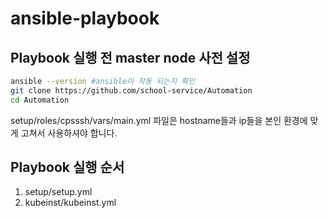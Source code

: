 # ansible-playbook
## Playbook 실행 전 master node 사전 설정

```bash
ansible --version #ansible이 작동 되는지 확인
git clone https://github.com/school-service/Automation
cd Automation
```

setup/roles/cpsssh/vars/main.yml 파일은 hostname들과 ip들을 본인 환경에 맞게 고쳐서 사용하셔야 합니다.

## Playbook 실행 순서

1. setup/setup.yml
2. kubeinst/kubeinst.yml
